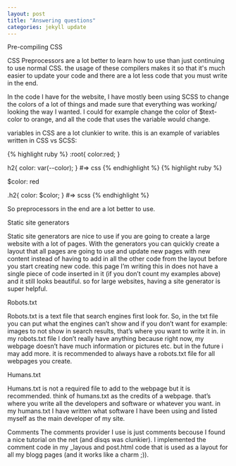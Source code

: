```yaml
---
layout: post
title: "Answering questions"
categories: jekyll update
---
```

Pre-compiling CSS

CSS Preprocessors are a lot better to learn how to use than just continuing to use normal CSS. the usage of these compilers makes it so that it's much easier to update your code and there are a lot less code that you must write in the end. 

In the code I have for the website, I have mostly been using SCSS to change the colors of a lot of things and made sure that everything was working/ looking the way I wanted. I could for example change the color of $text-color to orange, and all the code that uses the variable would change.

variables in CSS are a lot clunkier to write. this is an example of variables written in CSS vs SCSS:

{% highlight ruby %}
:root{
  color:red; 
}

h2{
    color: var(--color);
}
#=> css 
{% endhighlight %}
{% highlight ruby %}

$color: red

.h2{
    color: $color;
}
#=> scss 
{% endhighlight %}

So preprocessors in the end are a lot better to use.



Static site generators

Static site generators are nice to use if you are going to create a large website with a lot of pages.
With the generators you can quickly create a layout that all pages are going to use and update new pages with new content instead of having to add in all the other code from the layout before you start creating new code.
this page I’m writing this in does not have a single piece of code inserted in it (if you don’t count my examples above) and it still looks beautiful.
so for large websites, having a site generator is super helpful.

Robots.txt

Robots.txt is a text file that search engines first look for. So, in the txt file you can put what the engines can’t show and if you don’t want for example: images to not show in search results, that’s where you want to write it in.
in my robots.txt file I don’t really have anything because right now, my webpage doesn’t have much information or pictures etc. but in the future i may add more.
it is recommended to always have a robots.txt file for all webpages you create.

Humans.txt

Humans.txt is not a required file to add to the webpage but it is recommended. think of humans.txt as the credits of a webpage. that’s where you write all the developers and software or whatever you want.
in my humans.txt I have written what software I have been using and listed myself as the main developer of my site.

Comments
The comments provider I use is just comments becouse I found a nice tutorial on the net (and disqs was clunkier). I implemented the comment code in my _layous and post.html code that is used as a layout for all my blogg pages (and it works like a charm ;)).
